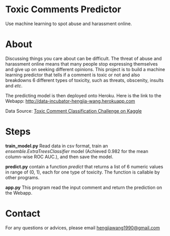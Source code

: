 # Toxic Comments Predictor
Use machine learning to spot abuse and harassment online.

# About
Discussing things you care about can be difficult. The threat of abuse and harassment online means that many people stop expressing themselves and give up on seeking different opinions. This project is to build a machine learning predictor that tells if a comment is toxic or not and also breakdowns 6 different types of toxicity, such as threats, obscenity, insults and *etc*. 

The predicting model is then deployed onto Heroku. Here is the link to the Webapp: <a href="http://data-incubator-hengjia-wang.herokuapp.com">
  http://data-incubator-hengjia-wang.herokuapp.com </a>
  
Data Source: <a href="https://www.kaggle.com/c/jigsaw-toxic-comment-classification-challenge/data">
 Toxic Comment Classification Challenge on Kaggle </a>
 
# Steps

**train_model.py**
Read data in csv format, train an *ensemble.ExtraTreesClassifier* model (Achieved 0.982 for the mean column-wise ROC AUC.), and then save the model.

**predict.py**
contain a function *predict* that returns a list of 6 numeric values in range of (0, 1), each for one type of toxicity. The function is callable by other programs.

**app.py**
This program read the input comment and return the prediction on the Webapp.

# Contact
For any questions or advices, please email <hengjiawang1990@gmail.com>
